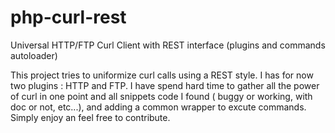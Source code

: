 # php-curl-rest
Universal HTTP/FTP Curl Client with REST interface (plugins and commands autoloader)

This project tries to uniformize curl calls using a REST style. I has for now two plugins : HTTP and FTP.
I have spend hard time to gather all the power of curl in one point and all snippets code I found ( buggy or working, with
doc or not, etc...), and adding a common wrapper to excute commands. Simply enjoy an feel free to contribute.
